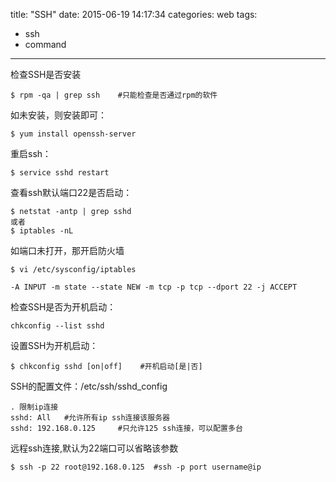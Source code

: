 title: "SSH"
date: 2015-06-19 14:17:34
categories: web
tags:
  - ssh
  -  command
---

检查SSH是否安装
	
	$ rpm -qa | grep ssh 	#只能检查是否通过rpm的软件

如未安装，则安装即可：

	$ yum install openssh-server

重启ssh：
	
	$ service sshd restart

查看ssh默认端口22是否启动：

	$ netstat -antp | grep sshd 
	或者
	$ iptables -nL 

如端口未打开，那开启防火墙

	$ vi /etc/sysconfig/iptables

	-A INPUT -m state --state NEW -m tcp -p tcp --dport 22 -j ACCEPT

检查SSH是否为开机启动：
	
	chkconfig --list sshd

设置SSH为开机启动：

	$ chkconfig sshd [on|off]    #开机启动[是|否]

SSH的配置文件：/etc/ssh/sshd_config

	. 限制ip连接
	sshd: All 	#允许所有ip ssh连接该服务器
	sshd: 192.168.0.125		#只允许125 ssh连接，可以配置多台

远程ssh连接,默认为22端口可以省略该参数
	
	$ ssh -p 22 root@192.168.0.125	#ssh -p port username@ip